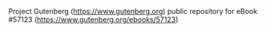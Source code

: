 Project Gutenberg (https://www.gutenberg.org) public repository for
eBook #57123 (https://www.gutenberg.org/ebooks/57123)
